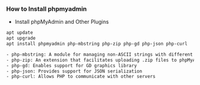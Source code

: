 ### How to Install phpmyadmin
- Install phpMyAdmin and Other Plugins
```sh
apt update
apt upgrade
apt install phpmyadmin php-mbstring php-zip php-gd php-json php-curl
```
```sh
- php-mbstring: A module for managing non-ASCII strings with different encodings
- php-zip: An extension that facilitates uploading .zip files to phpMyAdmin
- php-gd: Enables support for GD graphics library
- php-json: Provides support for JSON serialization
- php-curl: Allows PHP to communicate with other servers
```
